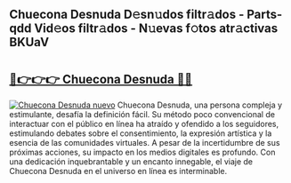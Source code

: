 ## Chuecona Desnuda D𝚎sn𝚞dos filtr𝚊dos - Parts-qdd Vid𝚎os filtr𝚊dos - N𝚞evas f𝚘tos atr𝚊ctivas BKUaV

# <h2><a href="http://mb7jpic.tromn.icu/?c=Chuecona+Desnuda">🔗👉👉👉 Chuecona Desnuda 🔗🔗</a></h2>

[![Chuecona Desnuda nuevo](https://i.imgur.com/pEAQMta.gif)](http://mb7jpic.tromn.icu/?c=Chuecona+Desnuda)
Chuecona Desnuda, una persona compleja y estimulante, desafía la definición fácil. Su método poco convencional de interactuar con el público en línea ha atraído y ofendido a los seguidores, estimulando debates sobre el consentimiento, la expresión artística y la esencia de las comunidades virtuales. A pesar de la incertidumbre de sus próximas acciones, su impacto en los medios digitales es profundo. Con una dedicación inquebrantable y un encanto innegable, el viaje de Chuecona Desnuda en el universo en línea es interminable.
